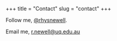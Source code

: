 +++
title = "Contact"
slug = "contact"
+++

Follow me, [@rhysnewell](https://www.twitter.com/rhysnewell).

Email me, r.newell@uq.edu.au